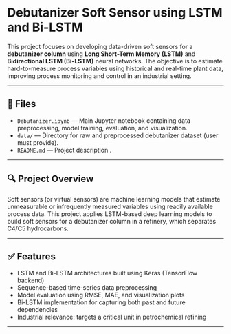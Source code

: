 # Debutanizer Soft Sensor using LSTM and Bi-LSTM

This project focuses on developing data-driven soft sensors for a **debutanizer column** using **Long Short-Term Memory (LSTM)** and **Bidirectional LSTM (Bi-LSTM)** neural networks. The objective is to estimate hard-to-measure process variables using historical and real-time plant data, improving process monitoring and control in an industrial setting.

---

## 📁 Files

- `Debutanizer.ipynb` — Main Jupyter notebook containing data preprocessing, model training, evaluation, and visualization.
- `data/` — Directory for raw and preprocessed debutanizer dataset (user must provide).
- `README.md` — Project description .

---

## 🔍 Project Overview

Soft sensors (or virtual sensors) are machine learning models that estimate unmeasurable or infrequently measured variables using readily available process data. This project applies LSTM-based deep learning models to build soft sensors for a debutanizer column in a refinery, which separates C4/C5 hydrocarbons.

---

## ✅ Features

- LSTM and Bi-LSTM architectures built using Keras (TensorFlow backend)
- Sequence-based time-series data preprocessing
- Model evaluation using RMSE, MAE, and visualization plots
- Bi-LSTM implementation for capturing both past and future dependencies
- Industrial relevance: targets a critical unit in petrochemical refining

---
